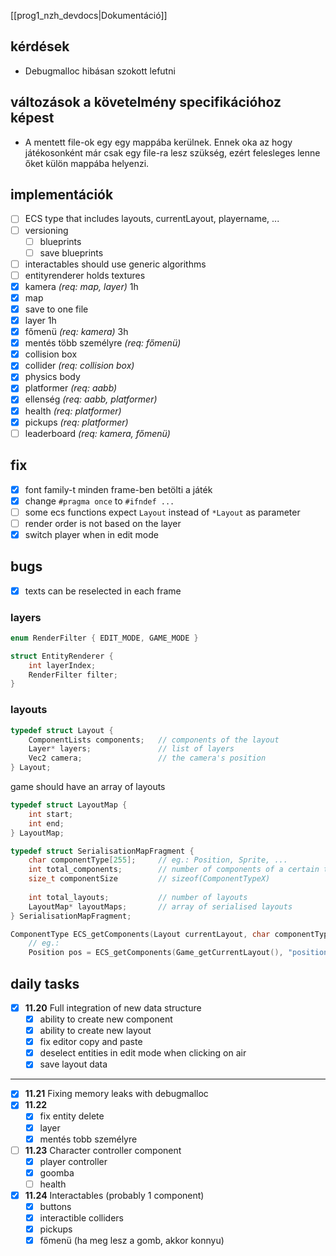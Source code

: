 [[prog1_nzh_devdocs|Dokumentáció]]

## kérdések
- Debugmalloc hibásan szokott lefutni
## változások a követelmény specifikációhoz képest
- A mentett file-ok egy egy mappába kerülnek. Ennek oka az hogy játékosonként már csak egy file-ra lesz szükség, ezért felesleges lenne őket külön mappába helyenzi. 

## implementációk
- [ ] ECS type that includes layouts, currentLayout, playername, ...
- [ ] versioning
	- [ ] blueprints
	- [ ] save blueprints
- [ ] interactables should use generic algorithms
- [ ] entityrenderer holds textures
- [x] kamera *(req: map, layer)* 1h
- [x] map
- [x] save to one file
- [x] layer 1h
- [x] főmenü *(req: kamera)* 3h
- [x] mentés több személyre *(req: főmenü)* 
- [x] collision box
- [x] collider *(req: collision box)*
- [x] physics body
- [x] platformer *(req: aabb)*
- [x] ellenség *(req: aabb, platformer)*
- [x] health *(req: platformer)*
- [x] pickups *(req: platformer)*
- [ ] leaderboard *(req: kamera, főmenü)*

## fix
- [x] font family-t minden frame-ben betölti a játék
- [x] change `#pragma once` to `#ifndef ...`
- [ ] some ecs  functions expect `Layout` instead of `*Layout` as parameter
- [ ] render order is not based on the layer
- [x] switch player when in edit mode

## bugs
- [x] texts can be reselected in each frame




### layers
```c
enum RenderFilter { EDIT_MODE, GAME_MODE }

struct EntityRenderer {
	int layerIndex;
	RenderFilter filter;
}
```

### layouts
```c
typedef struct Layout {
	ComponentLists components;   // components of the layout
	Layer* layers;				 // list of layers
	Vec2 camera;   				 // the camera's position
} Layout;
```
game should have an array of layouts
```c
typedef struct LayoutMap {
	int start;
	int end;
} LayoutMap;

typedef struct SerialisationMapFragment {
	char componentType[255];     // eg.: Position, Sprite, ...
	int total_components;   	 // number of components of a certain type
	size_t componentSize		 // sizeof(ComponentTypeX)
	
	int total_layouts;		     // number of layouts
	LayoutMap* layoutMaps;       // array of serialised layouts
} SerialisationMapFragment;
```

```c
ComponentType ECS_getComponents(Layout currentLayout, char componentType[255]);
	// eg.:
	Position pos = ECS_getComponents(Game_getCurrentLayout(), "position");
```

## daily tasks
- [x] **11.20**
	Full integration of new data structure
	- [x] ability to create new component
	- [x] ability to create new layout
	- [x] fix editor copy and paste
	- [x] deselect entities in edit mode when clicking on air
	- [x] save layout data
---
- [x] **11.21**
Fixing memory leaks with debugmalloc
- [x] **11.22**
	- [x] fix entity delete
	- [x] layer
	- [x] mentés tobb személyre
- [ ] **11.23**
	Character controller component
	- [x] player controller
	- [x] goomba
	- [ ] health
- [x] **11.24**
	Interactables (probably 1 component)
	- [x] buttons
	- [x] interactible colliders
	- [x] pickups
	- [x] főmenü (ha meg lesz a gomb, akkor konnyu)
